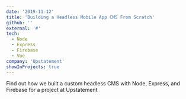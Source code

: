 ```yaml
---
date: '2019-11-12'
title: 'Building a Headless Mobile App CMS From Scratch'
github: ''
external: '#'
tech:
  - Node
  - Express
  - Firebase
  - Vue
company: 'Upstatement'
showInProjects: true
---
```


Find out how we built a custom headless CMS with Node, Express, and Firebase for a project at Upstatement
